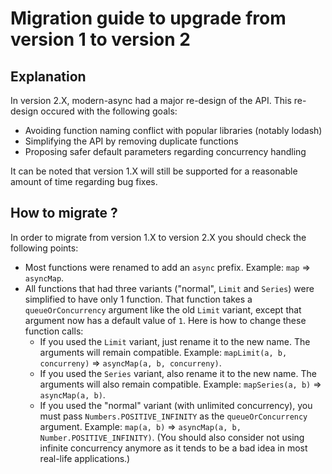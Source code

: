 
# Migration guide to upgrade from version 1 to version 2

## Explanation

In version 2.X, modern-async had a major re-design of the API. This re-design occured with the following goals:

* Avoiding function naming conflict with popular libraries (notably lodash)
* Simplifying the API by removing duplicate functions
* Proposing safer default parameters regarding concurrency handling

It can be noted that version 1.X will still be supported for a reasonable amount of time regarding bug fixes.

## How to migrate ?

In order to migrate from version 1.X to version 2.X you should check the following points:

* Most functions were renamed to add an `async` prefix. Example: `map` => `asyncMap`.
* All functions that had three variants ("normal", `Limit` and `Series`) were simplified to have only 1 function. That function takes a `queueOrConcurrency` argument like the old `Limit` variant, except that argument now has a default value of `1`. Here is how to change these function calls:
    * If you used the `Limit` variant, just rename it to the new name. The arguments will remain compatible. Example: `mapLimit(a, b, concurreny)` => `asyncMap(a, b, concurreny)`.
    * If you used the `Series` variant, also rename it to the new name. The arguments will also remain compatible. Example: `mapSeries(a, b)` => `asyncMap(a, b)`.
    * If you used the "normal" variant (with unlimited concurrency), you must pass `Numbers.POSITIVE_INFINITY` as the `queueOrConcurrency` argument. Example: `map(a, b)` => `asyncMap(a, b, Number.POSITIVE_INFINITY)`. (You should also consider not using infinite concurrency anymore as it tends to be a bad idea in most real-life applications.)
